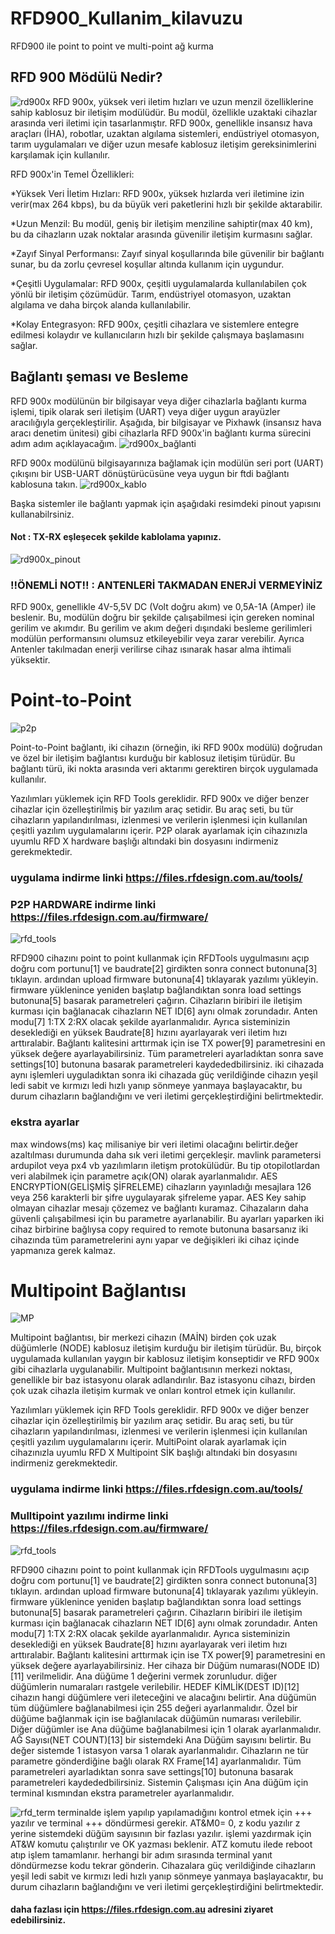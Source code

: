 # RFD900_Kullanim_kilavuzu
RFD900 ile point to point ve multi-point ağ kurma 
## RFD 900 Mödülü Nedir?
![rd900x](https://github.com/Numan-Aktas/RFD900_Kullan-m_k-lavuzu/blob/main/images/rfd900x.jpg)
RFD 900x, yüksek veri iletim hızları ve uzun menzil özelliklerine sahip kablosuz bir iletişim modülüdür. Bu modül, özellikle uzaktaki cihazlar arasında veri iletimi için tasarlanmıştır. RFD 900x, genellikle insansız hava araçları (İHA), robotlar, uzaktan algılama sistemleri, endüstriyel otomasyon, tarım uygulamaları ve diğer uzun mesafe kablosuz iletişim gereksinimlerini karşılamak için kullanılır.

RFD 900x'in Temel Özellikleri:

*Yüksek Veri İletim Hızları: RFD 900x, yüksek hızlarda veri iletimine izin verir(max 264 kbps), bu da büyük veri paketlerini hızlı bir şekilde aktarabilir.

*Uzun Menzil: Bu modül, geniş bir iletişim menziline sahiptir(max 40 km), bu da cihazların uzak noktalar arasında güvenilir iletişim kurmasını sağlar.

*Zayıf Sinyal Performansı: Zayıf sinyal koşullarında bile güvenilir bir bağlantı sunar, bu da zorlu çevresel koşullar altında kullanım için uygundur.

*Çeşitli Uygulamalar: RFD 900x, çeşitli uygulamalarda kullanılabilen çok yönlü bir iletişim çözümüdür. Tarım, endüstriyel otomasyon, uzaktan algılama ve daha birçok alanda kullanılabilir.

*Kolay Entegrasyon: RFD 900x, çeşitli cihazlara ve sistemlere entegre edilmesi kolaydır ve kullanıcıların hızlı bir şekilde çalışmaya başlamasını sağlar.

## Bağlantı şeması ve Besleme
RFD 900x modülünün bir bilgisayar veya diğer cihazlarla bağlantı kurma işlemi, tipik olarak seri iletişim (UART) veya diğer uygun arayüzler aracılığıyla gerçekleştirilir. Aşağıda, bir bilgisayar ve Pixhawk (insansız hava aracı denetim ünitesi) gibi cihazlarla RFD 900x'in bağlantı kurma sürecini adım adım açıklayacağım.
![rd900x_bağlanti](https://github.com/Numan-Aktas/RFD900_Kullan-m_k-lavuzu/blob/main/images/RFD900x_FTDI_SM.jpg)

RFD 900x modülünü bilgisayarınıza bağlamak için modülün seri port (UART) çıkışını bir USB-UART dönüştürücüsüne veya uygun bir ftdi bağlantı kablosuna takın.
![rd900x_kablo](https://github.com/Numan-Aktas/RFD900_Kullan-m_k-lavuzu/blob/main/images/ba%C4%9Flant%C4%B1.png)

Başka sistemler ile bağlantı yapmak için aşağıdaki resimdeki pinout yapısını kullanabilrsiniz.
#### Not : TX-RX eşleşecek şekilde kablolama yapınız.
![rd900x_pinout](https://github.com/Numan-Aktas/RFD900_Kullan-m_k-lavuzu/blob/main/images/pinout.png)

### !!ÖNEMLİ NOT!! : ANTENLERİ TAKMADAN ENERJİ VERMEYİNİZ

RFD 900x, genellikle 4V-5,5V DC (Volt doğru akım) ve 0,5A-1A (Amper) ile beslenir. Bu, modülün doğru bir şekilde çalışabilmesi için gereken nominal gerilim ve akımdır. Bu gerilim ve akım değeri dışındaki besleme gerilimleri modülün performansını olumsuz etkileyebilir veya zarar verebilir. Ayrıca Antenler takılmadan enerji verilirse cihaz ısınarak hasar alma ihtimali yüksektir.

# Point-to-Point
![p2p](https://github.com/Numan-Aktas/RFD900_Kullan-m_k-lavuzu/blob/main/images/p2p_connect.png)

Point-to-Point bağlantı, iki cihazın (örneğin, iki RFD 900x modülü) doğrudan ve özel bir iletişim bağlantısı kurduğu bir kablosuz iletişim türüdür. Bu bağlantı türü, iki nokta arasında veri aktarımı gerektiren birçok uygulamada kullanılır.

Yazılımları yüklemek için RFD Tools gereklidir. RFD 900x ve diğer benzer cihazlar için özelleştirilmiş bir yazılım araç setidir. Bu araç seti, bu tür cihazların yapılandırılması, izlenmesi ve verilerin işlenmesi için kullanılan çeşitli yazılım uygulamalarını içerir. P2P olarak ayarlamak için cihazınızla uyumlu RFD X hardware başlığı altındaki bin dosyasını indirmeniz gerekmektedir.
### uygulama indirme linki  https://files.rfdesign.com.au/tools/
### P2P HARDWARE indirme linki https://files.rfdesign.com.au/firmware/

![rfd_tools](https://github.com/Numan-Aktas/RFD900_Kullan-m_k-lavuzu/blob/main/images/p2p_param.png)

RFD900 cihazını point to point kullanmak için RFDTools uygulmasını açıp doğru com portunu[1] ve baudrate[2] girdikten sonra connect butonuna[3] tıklayın. ardından upload firmware butonuna[4] tıklayarak yazılımı yükleyin. firmware yüklenince yeniden başlatıp bağlandıktan sonra load settings butonuna[5] basarak parametreleri çağırın. Cihazların biribiri ile iletişim kurması için bağlanacak cihazların NET ID[6] aynı olmak zorundadır. Anten modu[7] 1:TX 2:RX olacak şekilde ayarlanmalıdır. Ayrıca sisteminizin deseklediği en yüksek Baudrate[8] hızını ayarlayarak veri iletim hızı arttıralabir. Bağlantı kalitesini arttırmak için ise TX power[9] parametresini en yüksek değere ayarlayabilirsiniz. Tüm parametreleri ayarladıktan sonra save settings[10] butonuna basarak parametreleri kaydededbilirsiniz. iki cihazada aynı işlemleri uyguladıktan sonra iki cihazada güç verildiğinde cihazın yeşil ledi sabit ve kırmızı ledi hızlı yanıp sönmeye yanmaya başlayacaktır, bu durum cihazların bağlandığını ve veri iletimi gerçekleştirdiğini belirtmektedir.

### ekstra ayarlar
max windows(ms) kaç milisaniye bir veri iletimi olacağını belirtir.değer azaltılması durumunda daha sık veri iletimi gerçekleşir. mavlink parametersi ardupilot veya px4 vb yazılımların iletişm protokülüdür. Bu tip otopilotlardan veri alabilmek için parametre açık(ON) olarak ayarlanmalıdır. AES ENCRYPTİON(GELİŞMİŞ ŞİFRELEME) cihazların yayınladığı mesajlara 126 veya 256 karakterli bir şifre uygulayarak şifreleme yapar. AES Key sahip olmayan cihazlar mesajı çözemez ve bağlantı kuramaz. Cihazaların daha güvenli çalışabilmesi için bu parametre ayarlanabilir. Bu ayarları yaparken iki cihaz birbirine bağlıysa copy required to remote butonuna basarsanız iki cihazında tüm parametrelerini aynı yapar ve değişikleri iki cihaz içinde yapmanıza gerek kalmaz.

# Multipoint Bağlantısı

![MP](https://github.com/Numan-Aktas/RFD900_Kullan-m_k-lavuzu/blob/main/images/multipoint_connection.png)

Multipoint bağlantısı, bir merkezi cihazın (MAİN) birden çok uzak düğümlerle (NODE) kablosuz iletişim kurduğu bir iletişim türüdür. Bu, birçok uygulamada kullanılan yaygın bir kablosuz iletişim konseptidir ve RFD 900x gibi cihazlarla uygulanabilir. Multipoint bağlantısının merkezi noktası, genellikle bir baz istasyonu olarak adlandırılır. Baz istasyonu cihazı, birden çok uzak cihazla iletişim kurmak ve onları kontrol etmek için kullanılır.

Yazılımları yüklemek için RFD Tools gereklidir. RFD 900x ve diğer benzer cihazlar için özelleştirilmiş bir yazılım araç setidir. Bu araç seti, bu tür cihazların yapılandırılması, izlenmesi ve verilerin işlenmesi için kullanılan çeşitli yazılım uygulamalarını içerir. MultiPoint olarak ayarlamak için cihazınızla uyumlu RFD X Multipoint SİK başlığı altındaki bin dosyasını indirmeniz gerekmektedir.
### uygulama indirme linki  https://files.rfdesign.com.au/tools/
### Mulltipoint yazılımı indirme linki https://files.rfdesign.com.au/firmware/

![rfd_tools](https://github.com/Numan-Aktas/RFD900_Kullan-m_k-lavuzu/blob/main/images/mp.png)

RFD900 cihazını point to point kullanmak için RFDTools uygulmasını açıp doğru com portunu[1] ve baudrate[2] girdikten sonra connect butonuna[3] tıklayın. ardından upload firmware butonuna[4] tıklayarak yazılımı yükleyin. firmware yüklenince yeniden başlatıp bağlandıktan sonra load settings butonuna[5] basarak parametreleri çağırın. Cihazların biribiri ile iletişim kurması için bağlanacak cihazların NET ID[6] aynı olmak zorundadır. Anten modu[7] 1:TX 2:RX olacak şekilde ayarlanmalıdır. Ayrıca sisteminizin deseklediği en yüksek Baudrate[8] hızını ayarlayarak veri iletim hızı arttıralabir. Bağlantı kalitesini arttırmak için ise TX power[9] parametresini en yüksek değere ayarlayabilirsiniz. Her cihaza bir Düğüm numarası(NODE ID)[11] verilmelidir. Ana düğüme 1 değerini vermek zorunludur. diğer düğümlerin numaraları rastgele verilebilir. HEDEF KİMLİK(DEST ID)[12] cihazın hangi düğümlere veri ileteceğini ve alacağını belirtir. Ana düğümün tüm düğümlere bağlanabilmesi için 255 değeri ayarlanmalıdır. Özel bir düğüme bağlanmak için ise bağlanılacak düğümün numarası verilebilir. Diğer düğümler ise Ana düğüme bağlanabilmesi için 1 olarak ayarlanmalıdır. AĞ Sayısı(NET COUNT)[13] bir sistemdeki Ana Düğüm sayısını belirtir. Bu değer sistemde 1 istasyon varsa 1 olarak ayarlanmalıdır. Cihazların ne tür parametre gönderdiğine bağlı olarak RX Frame[14] ayarlanmalıdır. Tüm parametreleri ayarladıktan sonra save settings[10] butonuna basarak parametreleri kaydededbilirsiniz. Sistemin Çalışması için Ana düğüm için terminal kısmından ekstra parametreler ayarlanmalıdır. 

![rfd_term](https://github.com/Numan-Aktas/RFD900_Kullan-m_k-lavuzu/blob/main/images/terminal_code.png)
terminalde işlem yapılıp yapılamadığını kontrol etmek için +++ yazılır ve terminal +++ döndürmesi gerekir. AT&M0= 0, z kodu yazılır z yerine sistemdeki düğüm sayısının bir fazlası yazılır. işlemi yazdırmak için AT&W komutu çalıştırılır ve OK yazması beklenir. ATZ komutu ilede reboot atıp işlem tamamlanır. herhangi bir adım sırasında terminal yanıt döndürmezse kodu tekrar gönderin. Cihazalara güç verildiğinde cihazların yeşil ledi sabit ve kırmızı ledi hızlı yanıp sönmeye yanmaya başlayacaktır, bu durum cihazların bağlandığını ve veri iletimi gerçekleştirdiğini belirtmektedir.

#### daha fazlası için https://files.rfdesign.com.au adresini ziyaret edebilirsiniz.
